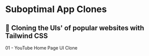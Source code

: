 # Suboptimal App Clones
🍃 Cloning the UIs' of popular websites with Tailwind CSS
---
01 - YouTube Home Page UI Clone
